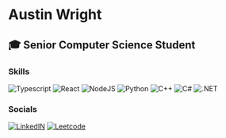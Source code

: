 # Austin Wright

## 🎓 Senior Computer Science Student  



### Skills  
![Typescript](https://img.shields.io/badge/TypeScript-007ACC?style=for-the-badge&logo=typescript&logoColor=white)
![React](https://img.shields.io/badge/React-20232A?style=for-the-badge&logo=react&logoColor=61DAFB)
![NodeJS](https://img.shields.io/badge/Node.js-43853D?style=for-the-badge&logo=node.js&logoColor=white)
![Python](https://img.shields.io/badge/Python-14354C?style=for-the-badge&logo=python&logoColor=white)
![C++](https://img.shields.io/badge/C%2B%2B-00599C?style=for-the-badge&logo=c%2B%2B&logoColor=white)
![C#](https://img.shields.io/badge/C%23-239120?style=for-the-badge&logo=c-sharp&logoColor=white)
![.NET](https://img.shields.io/badge/.NET-000000?style=for-the-badge&logo=.net&logoColor=white)

### Socials
[![LinkedIN](https://img.shields.io/badge/LinkedIn-0077B5?style=for-the-badge&logo=linkedin&logoColor=white)](https://www.linkedin.com/in/austin-wright10/)
[![Leetcode](https://img.shields.io/badge/-LeetCode-000000?style=for-the-badge&logo=LeetCode&logoColor=white)](https://leetcode.com/u/austinwright10/)
